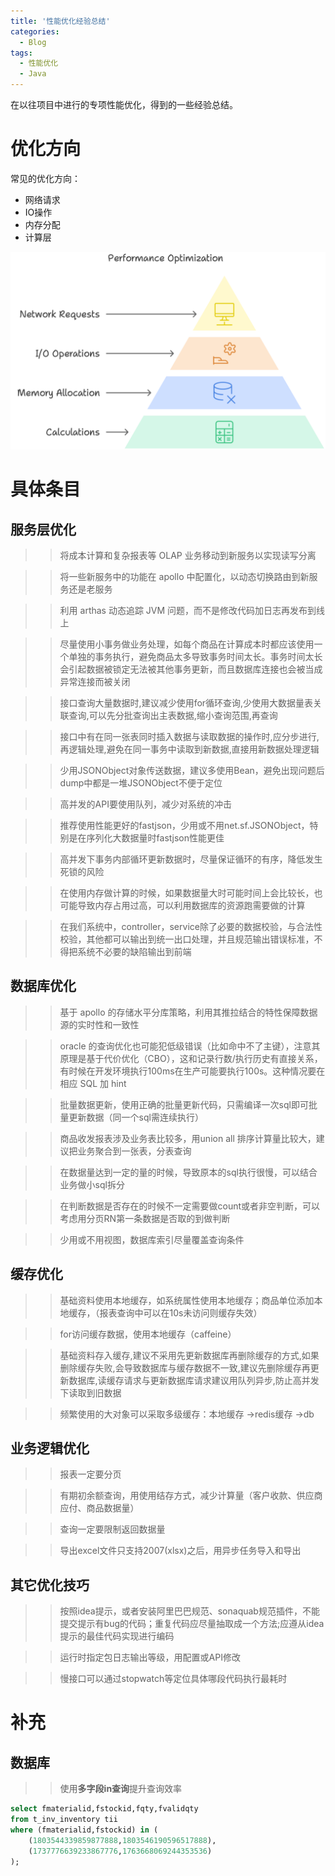 ```yaml
---
title: '性能优化经验总结'
categories:
  - Blog
tags: 
  - 性能优化
  - Java
---
```


在以往项目中进行的专项性能优化，得到的一些经验总结。

<!--more-->

# 优化方向

常见的优化方向：

- 网络请求
- IO操作
- 内存分配
- 计算层

![](../../../assets/images/svg/20240824_performance_optimization_exp.svg)

# 具体条目
## 服务层优化

>> 将成本计算和复杂报表等 OLAP 业务移动到新服务以实现读写分离

>> 将一些新服务中的功能在 apollo 中配置化，以动态切换路由到新服务还是老服务

>> 利用 arthas 动态追踪 JVM 问题，而不是修改代码加日志再发布到线上

>> 尽量使用小事务做业务处理，如每个商品在计算成本时都应该使用一个单独的事务执行，避免商品太多导致事务时间太长。事务时间太长会引起数据被锁定无法被其他事务更新，而且数据库连接也会被当成异常连接而被关闭

>> 接口查询大量数据时,建议减少使用for循环查询,少使用大数据量表关联查询,可以先分批查询出主表数据,缩小查询范围,再查询

>> 接口中有在同一张表同时插入数据与读取数据的操作时,应分步进行,再逻辑处理,避免在同一事务中读取到新数据,直接用新数据处理逻辑

>> 少用JSONObject对象传送数据，建议多使用Bean，避免出现问题后dump中都是一堆JSONObject不便于定位

>> 高并发的API要使用队列，减少对系统的冲击

>> 推荐使用性能更好的fastjson，少用或不用net.sf.JSONObject，特别是在序列化大数据量时fastjson性能更佳

>> 高并发下事务内部循环更新数据时，尽量保证循环的有序，降低发生死锁的风险

>> 在使用内存做计算的时候，如果数据量大时可能时间上会比较长，也可能导致内存占用过高，可以利用数据库的资源跑需要做的计算

>> 在我们系统中，controller，service除了必要的数据校验，与合法性校验，其他都可以输出到统一出口处理，并且规范输出错误标准，不得把系统不必要的缺陷输出到前端


## 数据库优化

>> 基于 apollo 的存储水平分库策略，利用其推拉结合的特性保障数据源的实时性和一致性

>> oracle 的查询优化也可能犯低级错误（比如命中不了主键），注意其原理是基于代价优化（CBO），这和记录行数/执行历史有直接关系，有时候在开发环境执行100ms在生产可能要执行100s。这种情况要在相应 SQL 加 hint

>> 批量数据更新，使用正确的批量更新代码，只需编译一次sql即可批量更新数据（同一个sql需连续执行）

>> 商品收发报表涉及业务表比较多，用union all 排序计算量比较大，建议把业务聚合到一张表，分表查询

>> 在数据量达到一定的量的时候，导致原本的sql执行很慢，可以结合业务做小sql拆分

>> 在判断数据是否存在的时候不一定需要做count或者非空判断，可以考虑用分页RN第一条数据是否取的到做判断

>> 少用或不用视图，数据库索引尽量覆盖查询条件


## 缓存优化

>> 基础资料使用本地缓存，如系统属性使用本地缓存；商品单位添加本地缓存，（报表查询中可以在10s未访问则缓存失效）

>> for访问缓存数据，使用本地缓存（caffeine）

>> 基础资料存入缓存,建议不采用先更新数据库再删除缓存的方式,如果删除缓存失败,会导致数据库与缓存数据不一致,建议先删除缓存再更新数据库,读缓存请求与更新数据库请求建议用队列异步,防止高并发下读取到旧数据

>> 频繁使用的大对象可以采取多级缓存：本地缓存 ->redis缓存 →db


## 业务逻辑优化

>> 报表一定要分页

>> 有期初余额查询，用使用结存方式，减少计算量（客户收款、供应商应付、商品数据量）

>> 查询一定要限制返回数据量

>> 导出excel文件只支持2007(xlsx)之后，用异步任务导入和导出


## 其它优化技巧

>> 按照idea提示，或者安装阿里巴巴规范、sonaquab规范插件，不能提交提示有bug的代码；重复代码应尽量抽取成一个方法;应遵从idea提示的最佳代码实现进行编码

>> 运行时指定包日志输出等级，用配置或API修改

>> 慢接口可以通过stopwatch等定位具体哪段代码执行最耗时

# 补充

## 数据库

>> 使用**多字段in查询**提升查询效率
```sql
select fmaterialid,fstockid,fqty,fvalidqty 
from t_inv_inventory tii 
where (fmaterialid,fstockid) in (
	(1803544339859877888,1803546190596517888),
	(1737776639233867776,1763668069244353536)
);
```